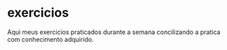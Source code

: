 # exercicios
Aqui  meus exercicios praticados durante a semana concilizando a pratica com conhecimento adquirido. 
